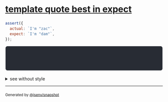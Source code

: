 # [template quote best in expect](../../quote.test.js#L26)

```js
assert({
  actual: `I'm "zac"`,
  expect: `I'm "dam"`,
});
```

![img](throw.svg)

<details>
  <summary>see without style</summary>

```console
AssertionError: actual and expect are different

actual: `I'm "zac"`
expect: `I'm "dam"`
```

</details>

---

<sub>
  Generated by <a href="https://github.com/jsenv/core/tree/main/packages/independent/snapshot">@jsenv/snapshot</a>
</sub>